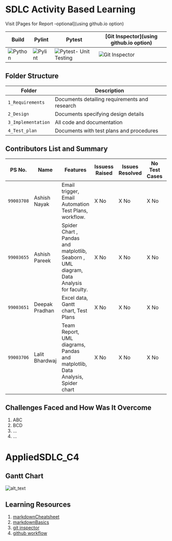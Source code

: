 # SDLC Activity Based Learning

Visit [Pages for Report -optional](using github.io option)

Build | Pylint | Pytest | [Git Inspector](using github.io option)
------|----------|-------|--------------
![Python](Badgelink) | ![Pylint](Badgelink) | ![Pytest- Unit Testing](Badgelink) | ![Git Inspector](Badgelink)


## Folder Structure
Folder             | Description
-------------------| -----------------------------------------
`1_Requirements`   | Documents detailing requirements and research
`2_Design`         | Documents specifying design details
`3_Implementation` | All code and documentation
`4_Test_plan`      | Documents with test plans and procedures

## Contributors List and Summary

PS No. |  Name   |    Features    | Issuess Raised |Issues Resolved|No Test Cases|Test Case Pass
-------|---------|----------------|----------------|---------------|-------------|--------------
`99003708` | Ashish Nayak  | Email trigger, Email Automation Test Plans, workflow.   | X No     | X No   |X No   |X No     
`99003655` | Ashish Pareek  | Spider Chart , Pandas and matplotlib, Seaborn , UML diagram, Data Analysis for faculty.   | X No     | X No   |X No   |X No     
`99003651` | Deepak Pradhan  | Excel data, Gantt chart, Test Plans  | X No     | X No   |X No   |X No     
`99003706` | Lalit Bhardwaj  | Team Report, UML diagrams, Pandas and matplotlib, Data Analysis, Spider chart | X No     | X No   |X No   |X No     


## Challenges Faced and How Was It Overcome

1. ABC
2. BCD
3. ...
4. ...


# AppliedSDLC_C4


## Gantt Chart

![alt_text](https://github.com/99003655/AppliedSDLC_C4/blob/main/Gantt%20Chart.png)

## Learning Resources
1. [markdownCheatsheet](https://github.com/adam-p/markdown-here/wiki/Markdown-Cheatsheet)
2. [markdownBasics](https://guides.github.com/features/mastering-markdown/)
3. [git inspector](https://github.com/ejwa/gitinspector.git)
4. [github workflow](https://docs.github.com/en/actions/learn-github-action)
